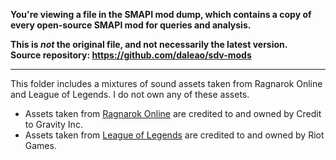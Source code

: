 **You're viewing a file in the SMAPI mod dump, which contains a copy of every open-source SMAPI mod
for queries and analysis.**

**This is _not_ the original file, and not necessarily the latest version.**  
**Source repository: https://github.com/daleao/sdv-mods**

----

This folder includes a mixtures of sound assets taken from Ragnarok Online and League of Legends.
I do not own any of these assets. 
- Assets taken from [Ragnarok Online](http://iro.ragnarokonline.com/) are credited to and owned by Credit to Gravity Inc.
- Assets taken from [League of Legends](https://www.leagueoflegends.com/) are credited to and owned by Riot Games.
